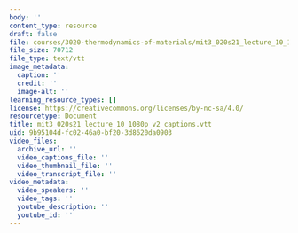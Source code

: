 ```yaml
---
body: ''
content_type: resource
draft: false
file: courses/3020-thermodynamics-of-materials/mit3_020s21_lecture_10_1080p_v2_captions.vtt
file_size: 70712
file_type: text/vtt
image_metadata:
  caption: ''
  credit: ''
  image-alt: ''
learning_resource_types: []
license: https://creativecommons.org/licenses/by-nc-sa/4.0/
resourcetype: Document
title: mit3_020s21_lecture_10_1080p_v2_captions.vtt
uid: 9b95104d-fc02-46a0-bf20-3d8620da0903
video_files:
  archive_url: ''
  video_captions_file: ''
  video_thumbnail_file: ''
  video_transcript_file: ''
video_metadata:
  video_speakers: ''
  video_tags: ''
  youtube_description: ''
  youtube_id: ''
---
```

